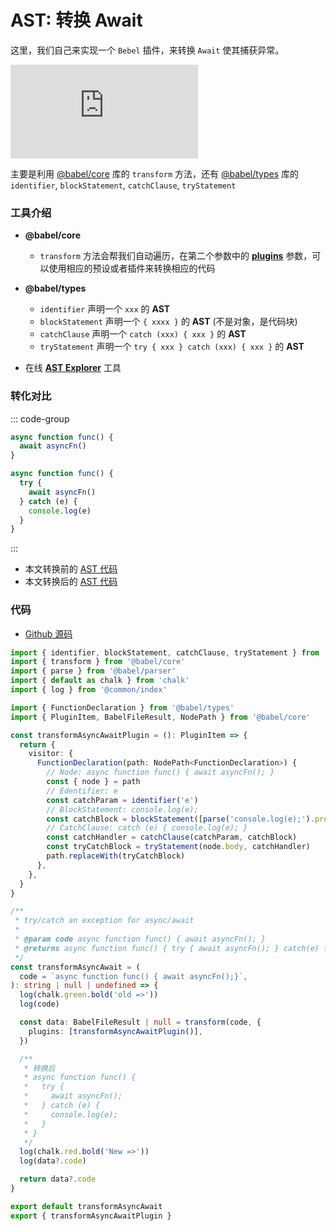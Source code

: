 # AST: 转换 Await

这里，我们自己来实现一个 `Bebel` 插件，来转换 `Await` 使其捕获异常。

<embed src="https://cdn.jsdelivr.net/gh/zhixiangyao/CDN/images/icon/babel.svg" type="image/svg+xml" />

主要是利用 [@babel/core](https://www.npmjs.com/package/@babel/core) 库的 `transform` 方法，还有 [@babel/types](https://www.npmjs.com/package/@babel/types) 库的 `identifier`, `blockStatement`, `catchClause`, `tryStatement`

### 工具介绍

- **@babel/core**

  - `transform` 方法会帮我们自动遍历，在第二个参数中的 **[plugins](https://babeljs.io/docs/en/plugins/)** 参数，可以使用相应的预设或者插件来转换相应的代码

- **@babel/types**

  - `identifier` 声明一个 `xxx` 的 **AST**
  - `blockStatement` 声明一个 `{ xxxx }` 的 **AST** (不是对象，是代码块)
  - `catchClause` 声明一个 `catch (xxx) { xxx }` 的 **AST**
  - `tryStatement` 声明一个 `try { xxx } catch (xxx) { xxx }` 的 **AST**

* 在线 **[AST Explorer](https://astexplorer.net/)** 工具

### 转化对比

::: code-group

```ts [tab 转化前]
async function func() {
  await asyncFn()
}
```

```ts [tab 转化后]
async function func() {
  try {
    await asyncFn()
  } catch (e) {
    console.log(e)
  }
}
```

:::

- 本文转换前的 [AST 代码](https://astexplorer.net/#/gist/ba041633885e3952123b8cb4e13d909f/f57859241199f04e7e74c24fcd7e95b7e746c6d1)
- 本文转换后的 [AST 代码](https://astexplorer.net/#/gist/ba041633885e3952123b8cb4e13d909f/0d1f95a45b3cd849e40239e382ad8c3e6d837768)

### 代码

- [Github 源码](https://github.com/zhixiangyao/typescript-playground/blob/27800ff78097af7aafea4f513508b403b0de8fb3/src/transform/transformAsyncAwait.ts#L9C9-L9C9)

```ts
import { identifier, blockStatement, catchClause, tryStatement } from '@babel/types'
import { transform } from '@babel/core'
import { parse } from '@babel/parser'
import { default as chalk } from 'chalk'
import { log } from '@common/index'

import { FunctionDeclaration } from '@babel/types'
import { PluginItem, BabelFileResult, NodePath } from '@babel/core'

const transformAsyncAwaitPlugin = (): PluginItem => {
  return {
    visitor: {
      FunctionDeclaration(path: NodePath<FunctionDeclaration>) {
        // Node: async function func() { await asyncFn(); }
        const { node } = path
        // Edentifier: e
        const catchParam = identifier('e')
        // BlockStatement: console.log(e);
        const catchBlock = blockStatement([parse('console.log(e);').program.body[0]])
        // CatchClause: catch (e) { console.log(e); }
        const catchHandler = catchClause(catchParam, catchBlock)
        const tryCatchBlock = tryStatement(node.body, catchHandler)
        path.replaceWith(tryCatchBlock)
      },
    },
  }
}

/**
 * try/catch an exception for async/await
 *
 * @param code async function func() { await asyncFn(); }
 * @returns async function func() { try { await asyncFn(); } catch(e) { console.log(e); } }
 */
const transformAsyncAwait = (
  code = `async function func() { await asyncFn();}`,
): string | null | undefined => {
  log(chalk.green.bold('old =>'))
  log(code)

  const data: BabelFileResult | null = transform(code, {
    plugins: [transformAsyncAwaitPlugin()],
  })

  /**
   * 转换后
   * async function func() {
   *   try {
   *     await asyncFn();
   *   } catch (e) {
   *     console.log(e);
   *   }
   * }
   */
  log(chalk.red.bold('New =>'))
  log(data?.code)

  return data?.code
}

export default transformAsyncAwait
export { transformAsyncAwaitPlugin }
```
